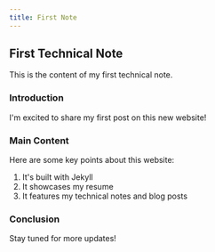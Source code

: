 ```yaml
---
title: First Note
---
```


## First Technical Note

This is the content of my first technical note.

### Introduction

I'm excited to share my first post on this new website!

### Main Content

Here are some key points about this website:

1. It's built with Jekyll
2. It showcases my resume
3. It features my technical notes and blog posts

### Conclusion

Stay tuned for more updates!